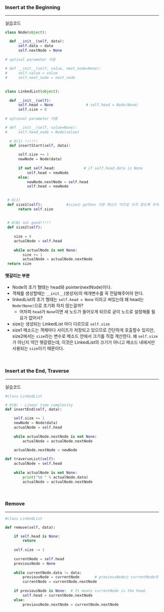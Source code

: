 ### Insert at the Beginning
---
실습코드
```python
class Node(object):

  def __init__(self, data):
      self.data = data
      self.nextNode = None
      
# optinal parameter 이용
 
# def __init__(self, value, next_node=None):
#     self.value = value
#     self.next_node = next_node
   
  
class LinkedList(object):
  
  def __init__(self):
      self.head = None               # self.head = Node(None)
      self.size = 0
      
# optional parameter 이용

# def __init__(self, value=None):
#     self.head_node = Node(value)
      
  # O(1) !!!!!!
  def insertStart(self, data):

      self.size += 1
      newNode = Node(data)
      
      if not self.head:             # if self.head.data is None
          self.head = newNode
      else:
          newNode.nextNode = self.head
          self.head = newNode
          
 
 # O(1)
 def size1(self):           #size는 python 기본 메소드 이므로 쓰지 않도록 주의
      return self.size
      
  
 # O(N) not good!!!!!
 def size2(self):
 
    size = 0
    actualNode = self.head
    
    while actualNode is not None:
        size += 1
        actualNode = actualNode.nextNode
 return size
 ```
 
#### 헷갈리는 부분
- Node의 초기 형태는 head와 pointer(nextNode)이다. 
- 객체를 생성할때는 `__init__`(생성자)의 매개변수를 꼭 전달해주어야 한다.
- linkedList의 초기 형태는 `self.head = None` 이라고 써있는데 왜 head는 `Node(None)`으로 초기화 하지 않는걸까?
   - 어차피 `head`가 `None`이면 새 노드가 들어오게 되므로 굳이 노드로 설정해줄 필요가 없어서?
- size는 생성되는 LinkedList 마다 다르므로 `self.size`
- size1 메소드는 객체마다 사이즈가 저장되고 있으므로 간단하게 호출할수 있지만, size2에서는 `size`라는 변수로 메소드 안에서 크기를 직접 계산한다. 왜 `self.size`가 아닌지 약간 헷갈렸는데, 이것은 LinkedList의 크기가 아니고 메소드 내에서만 사용되는 `size`이기 때문이다.

<br>

### Insert at the End, Traverse
---
실습코드

```python
#class LinkedList

# O(N) - Linear time complexity
def insertEnd(self, data):

    self.size += 1
    newNode = Node(data)
    actualNode = self.head
    
    while actualNode.nextNode is not None:
        actualNode = actualNode.nextNode
        
    actualNode.nextNode = newNode

def traverseList(self):
    actualNode = self.head
    
    while actualNode is not None:
        print("%d " % actualNode.data)
        actualNode = actualNode.nextNode
```

<br>

### Remove
---
```python
#class LinkedList

def remove(self, data):

    if self.head is None:
        return
    
    self.size -= 1
    
    currentNode = self.head
    previousNode = None
    
    while currentNode.data != data:
        previousNode = currentNode       # previousNode는 currentNode의 이전 노드를 계속 추적
        currentNode = currentNode.nextNode
    
    if previousNode is None:  # It means currentNode is the head.
        self.head = currentNode.nextNode
    else:
        previousNode.nextNode = currentNode.nextNode
 ```
